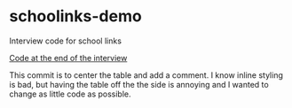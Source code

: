 # schoolinks-demo
Interview code for school links


[Code at the end of the interview](https://github.com/NolanAguirre/schoolinks-demo/tree/676605ee569791be44642500c08db2c38cf7fcb0)


This commit is to center the table and add a comment. I know inline styling is bad, but having the table off the the side is annoying and I wanted to change as little code as possible.
